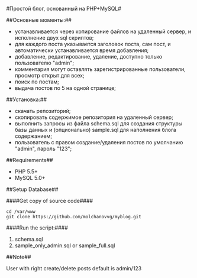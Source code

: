 #Простой блог, основанный на PHP+MySQL#

##Основные моменты:##
- устанавливается через копирование файлов на удаленный сервер, и исполнение двух sql скриптов;
- для каждого поста указывается заголовок поста, сам пост, и автоматически устанавливается время добавления;
- добавление, редактирование, удаление, доступно только пользователю  "admin";
- комментария могут оставлять зарегистрированные пользователи, просмотр открыт для всех;
- поиск по постам;
- выдача постов по 5 на одной странице;

##Установка:##
- скачать репозиторий;
- скопировать содержимое репозитория на удаленный сервер;
- выполнить запросы из файла schema.sql для создания структуры базы данных и (опционально) sample.sql для наполнения блога содержанием;
- пользователь с правом создание/удаления постов по умолчанию "admin", пароль "123";


##Requirements##

- PHP 5.5+
- MySQL 5.0+

##Setup Database##


####Get copy of source code####
```
cd /var/www
git clone https://github.com/molchanovvg/myblog.git
```
####Run the script:####

1. schema.sql
2. sample_only_admin.sql or sample_full.sql

##Note##

User with right create/delete posts default is admin/123
